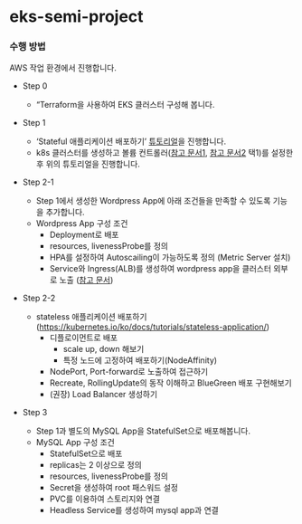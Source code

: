 # eks-semi-project

### 수행 방법

AWS 작업 환경에서 진행합니다.

- Step 0
    - “Terraform을 사용하여 EKS 클러스터 구성해 봅니다.
    
- Step 1
    - ‘Stateful 애플리케이션 배포하기’ [튜토리얼](https://kubernetes.io/ko/docs/tutorials/stateful-application/mysql-wordpress-persistent-volume/)을 진행합니다.
    - k8s 클러스터를 생성하고 볼륨 컨트롤러([참고 문서1](https://docs.aws.amazon.com/ko_kr/eks/latest/userguide/ebs-csi.html), [참고 문서2](https://docs.aws.amazon.com/ko_kr/eks/latest/userguide/efs-csi.html) 택1)를 설정한 후 위의 튜토리얼을 진행합니다.
    
- Step 2-1
    - Step 1에서 생성한 Wordpress App에 아래 조건들을 만족할 수 있도록 기능을 추가합니다.
    - Wordpress App 구성 조건
        - Deployment로 배포
        - resources, livenessProbe를 정의
        - HPA를 설정하여 Autoscailing이 가능하도록 정의 (Metric Server 설치)
        - Service와 Ingress(ALB)를 생성하여 wordpress app을 클러스터 외부로 노출 ([참고 문서](https://docs.aws.amazon.com/ko_kr/eks/latest/userguide/aws-load-balancer-controller.html))
        
- Step 2-2
    - stateless 애플리케이션 배포하기 (https://kubernetes.io/ko/docs/tutorials/stateless-application/)
        - 디플로이먼트로 배포
            - scale up, down 해보기
            - 특정 노드에 고정하여 배포하기(NodeAffinity)
        - NodePort, Port-forward로 노출하여 접근하기
        - Recreate, RollingUpdate의 동작 이해하고 BlueGreen 배포 구현해보기
        - (권장) Load Balancer 생성하기

- Step 3
    - Step 1과 별도의 MySQL App을 StatefulSet으로 배포해봅니다.
    - MySQL App 구성 조건
        - StatefulSet으로 배포
        - replicas는 2 이상으로 정의
        - resources, livenessProbe를 정의
        - Secret을 생성하여 root 패스워드 설정
        - PVC를 이용하여 스토리지와 연결
        - Headless Service를 생성하여 mysql app과 연결
